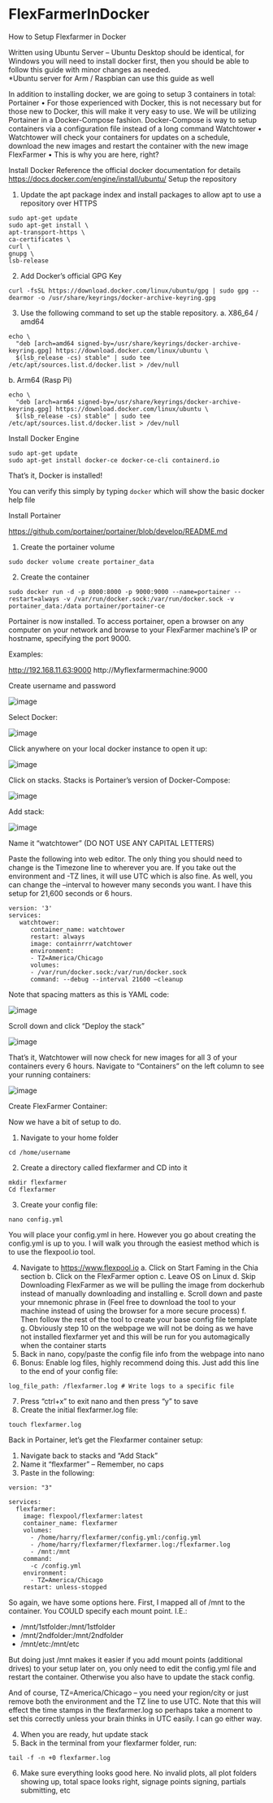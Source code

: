 # FlexFarmerInDocker
How to Setup Flexfarmer in Docker

Written using Ubuntu Server – Ubuntu Desktop should be identical, for Windows you will need to install docker first, then you should be able to follow this guide with minor changes as needed.  
*Ubuntu server for Arm / Raspbian can use this guide as well

In addition to installing docker, we are going to setup 3 containers in total:
Portainer 
•	For those experienced with Docker, this is not necessary but for those new to Docker, this will make it very easy to use.  We will be utilizing Portainer in a Docker-Compose fashion.  Docker-Compose is way to setup containers via a configuration file instead of a long command
Watchtower
•	Watchtower will check your containers for updates on a schedule, download the new images and restart the container with the new image
FlexFarmer
•	This is why you are here, right?  

Install Docker
Reference the official docker documentation for details
https://docs.docker.com/engine/install/ubuntu/
Setup the repository
1.	Update the apt package index and install packages to allow apt to use a repository over HTTPS
```
sudo apt-get update
sudo apt-get install \
apt-transport-https \
ca-certificates \
curl \
gnupg \
lsb-release
```

2.	Add Docker’s official GPG Key

```
curl -fsSL https://download.docker.com/linux/ubuntu/gpg | sudo gpg --dearmor -o /usr/share/keyrings/docker-archive-keyring.gpg
```

3.	Use the following command to set up the stable repository.
a.	X86_64 / amd64

```
echo \
  "deb [arch=amd64 signed-by=/usr/share/keyrings/docker-archive-keyring.gpg] https://download.docker.com/linux/ubuntu \
  $(lsb_release -cs) stable" | sudo tee /etc/apt/sources.list.d/docker.list > /dev/null
```
b.	Arm64 (Rasp Pi)
```
echo \
  "deb [arch=arm64 signed-by=/usr/share/keyrings/docker-archive-keyring.gpg] https://download.docker.com/linux/ubuntu \
  $(lsb_release -cs) stable" | sudo tee /etc/apt/sources.list.d/docker.list > /dev/null
```

Install Docker Engine

```
sudo apt-get update
sudo apt-get install docker-ce docker-ce-cli containerd.io
```

That’s it, Docker is installed!

You can verify this simply by typing `docker` which will show the basic docker help file

Install Portainer

https://github.com/portainer/portainer/blob/develop/README.md

1.	Create the portainer volume

```
sudo docker volume create portainer_data
```

2.	Create the container

```
sudo docker run -d -p 8000:8000 -p 9000:9000 --name=portainer --restart=always -v /var/run/docker.sock:/var/run/docker.sock -v portainer_data:/data portainer/portainer-ce
```

Portainer is now installed.  To access portainer, open a browser on any computer on your network and browse to your FlexFarmer machine’s IP or hostname, specifying the port 9000.

Examples: 

http://192.168.11.63:9000
http://Myflexfarmermachine:9000

Create username and password

 ![image](https://user-images.githubusercontent.com/61926834/132616293-0f5caa80-7bf4-4e7d-b03e-23e88d727546.png)


Select Docker:

 ![image](https://user-images.githubusercontent.com/61926834/132616303-a22b32b5-7ce6-49a2-8a38-da83f5586509.png)


Click anywhere on your local docker instance to open it up:

 ![image](https://user-images.githubusercontent.com/61926834/132616319-759dba5d-4465-4d26-a9ce-e56e8d41f2bf.png)


Click on stacks.  Stacks is Portainer’s version of Docker-Compose:

 ![image](https://user-images.githubusercontent.com/61926834/132616356-2b68f051-8935-4382-9790-e6ab94013ec9.png)

Add stack:

 ![image](https://user-images.githubusercontent.com/61926834/132616376-6d6a58d3-09be-4e82-b18a-4cc7e672fd3d.png)


Name it “watchtower” (DO NOT USE ANY CAPITAL LETTERS)

Paste the following into web editor.  The only thing you should need to change is the Timezone line to wherever you are.  If you take out the environment and -TZ lines, it will use UTC which is also fine.  As well, you can change the –interval to however many seconds you want.  I have this setup for 21,600 seconds or 6 hours.

```
version: '3'
services:
   watchtower:
      container_name: watchtower
      restart: always
      image: containrrr/watchtower
      environment:
      - TZ=America/Chicago
      volumes:
      - /var/run/docker.sock:/var/run/docker.sock
      command: --debug --interval 21600 –cleanup
```

Note that spacing matters as this is YAML code:

 ![image](https://user-images.githubusercontent.com/61926834/132616393-5894bb7e-4efe-4e71-b56e-ce45da375316.png)


Scroll down and click “Deploy the stack”

 ![image](https://user-images.githubusercontent.com/61926834/132616406-be4fa1fd-48b4-4ffc-b8fa-b3934961a85f.png)


That’s it, Watchtower will now check for new images for all 3 of your containers every 6 hours. Navigate to “Containers” on the left column to see your running containers:
 
![image](https://user-images.githubusercontent.com/61926834/132616412-fbde82bd-7326-4d16-a663-f41fd8f04771.png)

Create FlexFarmer Container:

Now we have a bit of setup to do. 

1.	Navigate to your home folder

```
cd /home/username
```

2.	Create a directory called flexfarmer and CD into it

```
mkdir flexfarmer
Cd flexfarmer
```

3.	Create your config file:

```
nano config.yml
```

You will place your config.yml in here.  However you go about creating the config.yml is up to you.  I will walk you through the easiest method which is to use the flexpool.io tool.

4.	Navigate to https://www.flexpool.io
a.	Click on Start Faming in the Chia section
b.	Click on the FlexFarmer option
c.	Leave OS on Linux
d.	Skip Downloading FlexFarmer as we will be pulling the image from dockerhub instead of manually downloading and installing
e.	Scroll down and paste your mnemonic phrase in (Feel free to download the tool to your machine instead of using the browser for a more secure process)
f.	Then follow the rest of the tool to create your base config file template
g.	Obviously step 10 on the webpage we will not be doing as we have not installed flexfarmer yet and this will be run for you automagically when the container starts
5.	Back in nano, copy/paste the config file info from the webpage into nano
6.	Bonus: Enable log files, highly recommend doing this.  Just add this line to the end of your config file:

```
log_file_path: /flexfarmer.log # Write logs to a specific file
```

7.	Press “ctrl+x” to exit nano and then press “y” to save
8.	Create the initial flexfarmer.log file:

```
touch flexfarmer.log
```

Back in Portainer, let’s get the Flexfarmer container setup:

1.	Navigate back to stacks and “Add Stack”
2.	Name it “flexfarmer” – Remember, no caps
3.	Paste in the following:

```
version: "3"

services:
  flexfarmer:
    image: flexpool/flexfarmer:latest
    container_name: flexfarmer
    volumes:
      - /home/harry/flexfarmer/config.yml:/config.yml
      - /home/harry/flexfarmer/flexfarmer.log:/flexfarmer.log
      - /mnt:/mnt
    command:
      -c /config.yml
    environment:
      - TZ=America/Chicago
    restart: unless-stopped
```

So again, we have some options here.  First, I mapped all of /mnt to the container.  You COULD specify each mount point.  I.E.:

-	/mnt/1stfolder:/mnt/1stfolder
-	/mnt/2ndfolder:/mnt/2ndfolder
-	/mnt/etc:/mnt/etc

But doing just /mnt makes it easier if you add mount points (additional drives) to your setup later on, you only need to edit the config.yml file and restart the container.  Otherwise you also have to update the stack config.

And of course, TZ=America/Chicago – you need your region/city or just remove both the environment and the TZ line to use UTC.  Note that this will effect the time stamps in the flexfarmer.log so perhaps take a moment to set this correctly unless your brain thinks in UTC easily.  I can go either way.

4.	When you are ready, hut update stack
5.	Back in the terminal from your flexfarmer folder, run:

```
tail -f -n +0 flexfarmer.log
```
6.	Make sure everything looks good here.  No invalid plots, all plot folders showing up, total space looks right, signage points signing, partials submitting, etc


